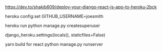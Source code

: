 https://dev.to/shakib609/deploy-your-django-react-js-app-to-heroku-2bck

heroku config:set GITHUB_USERNAME=joesmith

heroku run python manage.py createsuperuser

django_heroku.settings(locals(), staticfiles=False)

yarn build for react
python manage.py runserver
